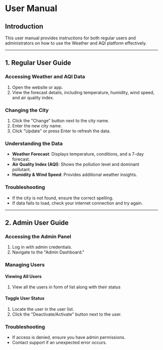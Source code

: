 # User Manual

## Introduction
This user manual provides instructions for both regular users and administrators on how to use the Weather and AQI platform effectively.

---

## 1. Regular User Guide

### Accessing Weather and AQI Data
1. Open the website or app.
2. View the forecast details, including temperature, humidity, wind speed, and air quality index.

### Changing the City
1. Click the "Change" button next to the city name.
2. Enter the new city name.
3. Click "Update" or press Enter to refresh the data.

### Understanding the Data
- **Weather Forecast**: Displays temperature, conditions, and a 7-day forecast.
- **Air Quality Index (AQI)**: Shows the pollution level and dominant pollutant.
- **Humidity & Wind Speed**: Provides additional weather insights.

### Troubleshooting
- If the city is not found, ensure the correct spelling.
- If data fails to load, check your internet connection and try again.

---

## 2. Admin User Guide

### Accessing the Admin Panel
1. Log in with admin credentials.
2. Navigate to the "Admin Dashboard."

### Managing Users
#### Viewing All Users
1. View all the users in form of list along with their status

#### Toggle User Status
1. Locate the user in the user list.
2. Click the "Deactivate/Activate" button next to the user.

### Troubleshooting
- If access is denied, ensure you have admin permissions.
- Contact support if an unexpected error occurs.


